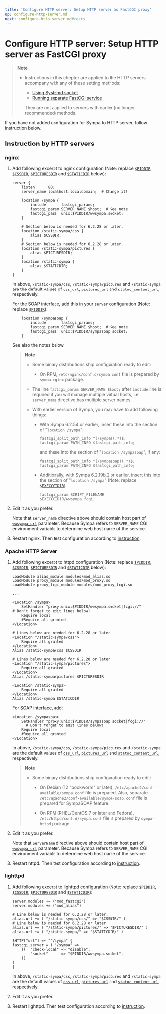 ```yaml
---
title: 'Configure HTTP server: Setup HTTP server as FastCGI proxy'
up: configure-http-server.md
next: configure-http-server.md#tests
---
```


Configure HTTP server: Setup HTTP server as FastCGI proxy
=========================================================

> **Note**
>
>   * Instructions in this chepter are applied to the HTTP servers
>     accompany with any of these setting methods:
>
>       - [Using Systemd socket](configure-http-server-systemdsocket.md)
>       - [Running separate FastCGI service](configure-http-server-spawnfcgi.md)
>
>     They are not applied to servers with earlier (no longer recommended)
>     methods.

If you have not added configuration for Sympa to HTTP server, follow
instruction below.

Instruction by HTTP servers
---------------------------

### nginx

  1. Add following excerpt to nginx configuration (Note:
     replace [``$PIDDIR``](../layout.md#piddir),
     [``$CSSDIR``](../layout.md#cssdir),
     [``$PICTURESDIR``](../layout.md#picturesdir) and
     [``$STATICDIR``](../layout.md#staticdir) below):
     ``` code
     server {
         listen      80;
         server_name localhost.localdomain;  # Change it!

         location /sympa {
             include       fastcgi_params;
             fastcgi_param SERVER_NAME $host;  # See note
             fastcgi_pass  unix:$PIDDIR/wwsympa.socket;
         }

         # Section below is needed for 6.2.28 or later.
         location /static-sympa/css {
             alias $CSSDIR;
         }
         # Section below is needed for 6.2.28 or later.
         location /static-sympa/pictures {
             alias $PICTURESDIR;
         }
         location /static-sympa {
             alias $STATICDIR;
         }
     }
     ```
     In above, `/static-sympa/css`, `/static-sympa/pictures` and
     `/static-sympa` are the default values of
     [`css_url`](/gpldoc/man/sympa_config.5.html#css_url),
     [`pictures_url`](/gpldoc/man/sympa_config.5.html#pictures_url) and
     [`statoc_content_url`](/gpldoc/man/sympa_config.5.html#static_content_url),
     respectively.

     For the SOAP interface, add this in your ``server`` configuration (Note:
     replace [``$PIDDIR``](../layout.md#piddir)):
     ```code
         location /sympasoap {
             include       fastcgi_params;
             fastcgi_param SERVER_NAME $host;  # See note
             fastcgi_pass  unix:$PIDDIR/sympasoap.socket;
         }
     ```
     See also the notes below.

     > **Note**
     >
     >   * Some binary distributions ship configuration ready to edit:
     >
     >       - On RPM, ``/etc/nginx/conf.d/sympa.conf`` file is prepared by
     >         ``sympa-nginx`` package.
     >
     >   * The line `fastcgi_param SERVER_NAME $host;` after `include` line
     >     is required if you will manage multiple virtual hosts, i.e.
     >     `server_name` directive has multiple server names.
     >
     >   * With earlier version of Sympa, you may have to add following things:
     >
     >       - With Sympa 6.2.54 or earlier, insert these into the section of
     >         "`location /sympa`":
     >         ``` code
     >         fastcgi_split_path_info ^(/sympa)(.*)$;
     >         fastcgi_param PATH_INFO $fastcgi_path_info;
     >         ```
     >         and these into the section of "`location /sympasoap`", if any:
     >         ``` code
     >         fastcgi_split_path_info ^(/sympasoap)(.*)$;
     >         fastcgi_param PATH_INFO $fastcgi_path_info;
     >         ```
     >
     >       - Additionally, with Sympa 6.2.19b.2 or earlier, insert this
     >         into the section of "`location /sympa`" (Note:
     >         replace [``$EXECCGIDIR``](../layout.md#execcgidir)).
     >         ``` code
     >         fastcgi_param SCRIPT_FILENAME $EXECCGIDIR/wwsympa.fcgi;
     >         ```

  2. Edit it as you prefer.

     Note that ``server_name`` directive above should contain host part of
     [``wwsympa_url``](/gpldoc/man/sympa_config.5.html#wwsympa_url) parameter.
     Because
     Sympa refers to ``SERVER_NAME`` CGI environment variable to determine
     web host name of the service.

  3. Restart nginx.
     Then test configuration according to
     [instruction](configure-http-server.md#tests).

### Apache HTTP Server

  1. Add following excerpt to httpd configuration (Note:
     replace [``$PIDDIR``](../layout.md#piddir),
     [``$CSSDIR``](../layout.md#cssdir),
     [``$PICTURESDIR``](../layout.md#picturesdir) and
     [``$STATICDIR``](../layout.md#staticdir) below):
     ``` code
     LoadModule alias_module modules/mod_alias.so
     LoadModule proxy_module modules/mod_proxy.so
     LoadModule proxy_fcgi_module modules/mod_proxy_fcgi.so

     ...

     <Location /sympa>
         SetHandler "proxy:unix:$PIDDIR/wwsympa.socket|fcgi://"
	 # Don't forget to edit lines below!
         Require local
         #Require all granted
     </Location>

     # Lines below are needed for 6.2.28 or later.
     <Location "/static-sympa/css">
         Require all granted
     </Location>
     Alias /static-sympa/css $CSSDIR

     # Lines below are needed for 6.2.28 or later.
     <Location "/static-sympa/pictures">
         Require all granted
     </Location>
     Alias /static-sympa/pictures $PICTURESDIR

     <Location /static-sympa>
         Require all granted
     </Location>
     Alias /static-sympa $STATICDIR
     ```

     For SOAP interface, add:

     ```
     <Location /sympasoap>
         SetHandler "proxy:unix:$PIDDIR/sympasoap.socket|fcgi://"
	       # Don't forget to edit lines below!
         Require local
         #Require all granted
     </Location>
     ```
     In above, `/static-sympa/css`, `/static-sympa/pictures` and
     `/static-sympa` are the default values of
     [`css_url`](/gpldoc/man/sympa_config.5.html#css_url),
     [`pictures_url`](/gpldoc/man/sympa_config.5.html#pictures_url) and
     [`statoc_content_url`](/gpldoc/man/sympa_config.5.html#static_content_url),
     respectively.

     > **Note**
     >
     >   * Some binary distributions ship configuration ready to edit:
     >
     >       - On Debian (12 "bookworm" or later),
     >         ``/etc/apache2/conf-available/sympa.conf`` file is prepared.
     >         Also, separate ``/etc/apache2/conf-available/sympa-soap.conf``
     >         file is prepared for SympaSOAP feature.
     >
     >       - On RPM (RHEL/CentOS 7 or later and Fedora),
     >         ``/etc/httpd/conf.d/sympa.conf``
     >         file is prepared by ``sympa-httpd`` package.

  2. Edit it as you prefer.

     Note that ``ServerName`` directive above should contain host part of
     [``wwsympa_url``](/gpldoc/man/sympa_config.5.html#wwsympa_url) parameter.
     Because
     Sympa refers to ``SERVER_NAME`` CGI environment variable to determine
     web host name of the service.

  3. Restart httpd.
     Then test configuration according to
     [instruction](configure-http-server.md#tests).

### lighttpd

  1. Add following excerpt to lighttpd configuration (Note:
     replace [``$PIDDIR``](../layout.md#piddir),
     [``$CSSDIR``](../layout.md#cssdir),
     [``$PICTURESDIR``](../layout.md#picturesdir) and
     [``$STATICDIR``](../layout.md#staticdir)):
     ```
     server.modules += ("mod_fastcgi")
     server.modules += ("mod_alias")

     # Line below is needed for 6.2.28 or later.
     alias.url += ( "/static-sympa/css/" => "$CSSDIR/" )
     # Line below is needed for 6.2.28 or later.
     alias.url += ( "/static-sympa/pictures/" => "$PICTURESDIR/" )
     alias.url += ( "/static-sympa/" => "$STATICDIR/" )

     $HTTP["url"] =~ "^/sympa" {
     fastcgi.server = ( "/sympa" =>
         ((  "check-local" => "disable",
             "socket"      => "$PIDDIR/wwsympa.socket",
         ))
     )
     }
     ```
     In above, `/static-sympa/css`, `/static-sympa/pictures` and
     `/static-sympa` are the default values of
     [`css_url`](/gpldoc/man/sympa_config.5.html#css_url),
     [`pictures_url`](/gpldoc/man/sympa_config.5.html#pictures_url) and
     [`statoc_content_url`](/gpldoc/man/sympa_config.5.html#static_content_url),
     respectively.

  2. Edit it as you prefer.

  3. Restart lighttpd.
     Then test configuration according to
     [instruction](configure-http-server.md#tests).

